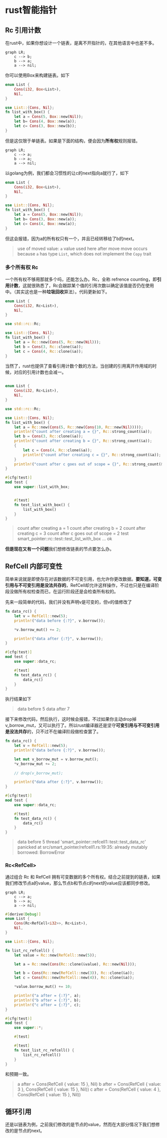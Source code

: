 # rust智能指针

## Rc 引用计数

在rust中，如果你想设计一个链表，是离不开指针的，在其他语言中也差不多。
```mermaid
graph LR;
    c --> b;
    b --> a;
    a --> nil;
```
你可以使用Box来构建链表。如下
```rust
enum List {
    Cons(i32, Box<List>),
    Nil,
}

use List::{Cons, Nil};
fn list_with_box() {
    let a = Cons(5, Box::new(Nil));
    let b= Cons(4, Box::new(a));
    let c= Cons(3, Box::new(b));
}
```
但是这仅限于单链表。如果是下面的结构，便会因为**所有权**规则报错。

```mermaid
graph LR;
    c --> a;
    b --> a;
    a --> nil;
```
以golang为例，我们都会习惯性的让c的next指向a就行了，如下
```rust
enum List {
    Cons(i32, Box<List>),
    Nil,
}

use List::{Cons, Nil};
fn list_with_box() {
    let a = Cons(5, Box::new(Nil));
    let b= Cons(3, Box::new(a));
    let c= Cons(4, Box::new(a));
}
```
但这会报错，因为a的所有权只有一个，并且已经转移给了b的next。
> use of moved value: `a` value used here after move
move occurs because `a` has type `List`, which does not implement the `Copy` trait

### 多个所有权 Rc

一个所有权不够用那就多个吗，还能怎么办。Rc，全称 refrence counting，即**引用计数**，这就很熟悉了，Rc会跟踪某个值的引用次数以确定该值是否仍在使用中。（其实这也是一种**垃圾回收**算法）。代码更新如下。

```rust
enum List {
    Cons(i32, Rc<List>),
    Nil,
}

use std::rc::Rc;

use List::{Cons, Nil};
fn list_with_box() {
    let a = Rc::new(Cons(5, Rc::new(Nil)));
    let b = Cons(3, Rc::clone(&a));
    let c = Cons(4, Rc::clone(&a));
}
```

当然了，rust也提供了查看引用计数个数的方法，当创建的引用离开作用域的时候，对应的引用计数也会减一。

```rust

enum List {
    Cons(i32, Rc<List>),
    Nil,
}

use std::rc::Rc;

use List::{Cons, Nil};
fn list_with_box() {
    let a = Rc::new(Cons(5, Rc::new(Cons(10, Rc::new(Nil)))));
    println!("count after creating a = {}", Rc::strong_count(&a));
    let b = Cons(3, Rc::clone(&a));
    println!("count after creating b = {}", Rc::strong_count(&a));
    {
        let c = Cons(4, Rc::clone(&a));
        println!("count after creating c = {}", Rc::strong_count(&a));
    }
    println!("count after c goes out of scope = {}", Rc::strong_count(&a));
}

#[cfg(test)]
mod test {
    use super::list_with_box;


    #[test]
    fn test_list_with_box() {
        list_with_box()
    }
}
```
> count after creating a = 1
count after creating b = 2
count after creating c = 3
count after c goes out of scope = 2
test smart_pointer::rc::test::test_list_with_box ... ok

**但是现在又有一个问题**我们想修改链表的节点要怎么办。

## RefCell 内部可变性

简单来说就是即使存在对该数据的不可变引用，也允许你更改数据。**要知道，可变引用与不可变引用是没法共存的**，RefCell却允许这样操作，不过也只是在编译阶段没做所有权检查而已，在运行阶段还是会检查所有权的。

先来一段简单的代码，我们并没有声明v是可变的，但v的值修改了
```rust
fn data_rc() {
    let v = RefCell::new(5);
    println!("data before {:?}", v.borrow());

    *v.borrow_mut() += 2;

    println!("data after {:?}", v.borrow());
}

#[cfg(test)]
mod test {
    use super::data_rc;

    #[test]
    fn test_data_rc() {
        data_rc()
    }
}
```
执行结果如下
>data before 5
data after 7

接下来修改代码，然后执行，这时候会报错，不过如果你主动drop掉v_borrow_mut，又可以执行了。所以rust编译器还是坚守**可变引用与不可变引用是没法共存**的，只不过不在编译阶段做检查罢了。
```rust
fn data_rc() {
    let v = RefCell::new(5);
    println!("data before {:?}", v.borrow());

    let mut v_borrow_mut = v.borrow_mut();
    *v_borrow_mut += 2;
    
    // drop(v_borrow_mut);

    println!("data after {:?}", v.borrow());
}

#[cfg(test)]
mod test {
    use super::data_rc;

    #[test]
    fn test_data_rc() {
        data_rc()
    }
}
```

>data before 5
thread 'smart_pointer::refcell1::test::test_data_rc' panicked at src/smart_pointer/refcell1.rs:19:35:
already mutably borrowed: BorrowError

### Rc<RefCell<T>>

通过组合 Rc 和 RefCell 拥有可变数据的多个所有权。结合之前提到的链表，如果我们修改节点a的value，那么节点b和节点c的next的value应该都同步修改。
```mermaid
graph LR;
    c --> a;
    b --> a;
    a --> nil;
```
```rust
#[derive(Debug)]
enum List {
    Cons(Rc<RefCell<i32>>, Rc<List>),
    Nil,
}

use List::{Cons, Nil};

fn list_rc_refcell() {
    let value = Rc::new(RefCell::new(5));

    let a = Rc::new(Cons(Rc::clone(&value), Rc::new(Nil)));

    let b = Cons(Rc::new(RefCell::new(3)), Rc::clone(&a));
    let c = Cons(Rc::new(RefCell::new(4)), Rc::clone(&a));

    *value.borrow_mut() += 10;

    println!("a after = {:?}", a);
    println!("b after = {:?}", b);
    println!("c after = {:?}", c);
}

#[cfg(test)]
mod test {
    use super::*;

    #[test]

    #[test]
    fn test_list_rc_refcell() {
        list_rc_refcell()
    }
}
```
和预期一致。

>a after = Cons(RefCell { value: 15 }, Nil)
b after = Cons(RefCell { value: 3 }, Cons(RefCell { value: 15 }, Nil))
c after = Cons(RefCell { value: 4 }, Cons(RefCell { value: 15 }, Nil))

## 循环引用

还是以链表为例，之前我们修改的是节点的value，然而在大部分情况下我们想修改的是节点的next。